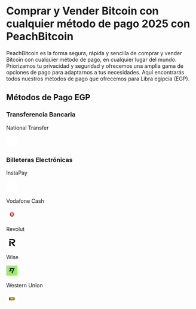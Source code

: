 <body class="payment-methods-page">

# Comprar y Vender Bitcoin con cualquier método de pago 2025 con PeachBitcoin

PeachBitcoin es la forma segura, rápida y sencilla de comprar y vender Bitcoin con cualquier método de pago, en cualquier lugar del mundo. Priorizamos tu privacidad y seguridad y ofrecemos una amplia gama de opciones de pago para adaptarnos a tus necesidades. Aquí encontrarás todos nuestros métodos de pago que ofrecemos para Libra egipcia (EGP).

## Métodos de Pago EGP

### Transferencia Bancaria

<div class="payment-grid">
    <div class="payment-grid-item">
        <p>National Transfer</p> 
        <img src="/img/faq/logoimg/blank.png" width="30px" height="27px" alt="Comprar bitcoin con National Trasnfer in Egypt, Vender bitcoin con National Trasnfer in Egypt">
    </div>
</div>

### Billeteras Electrónicas

<div class="payment-grid">
    <div class="payment-grid-item">
        <p>InstaPay</p> 
        <img src="/img/faq/logoimg/blank.png" width="30px" height="27px" alt="Comprar bitcoin con InstaPay, Vender bitcoin con InstaPay">
    </div>
    <div class="payment-grid-item">
        <p>Vodafone Cash</p> 
        <img src="/img/faq/logoimg/vodafone.png" width="30px" height="27px" alt="Comprar bitcoin con Vodafone Cash, Vender bitcoin con Vodafone Cash">
    </div>
    <div class="payment-grid-item">
        <p>Revolut</p> 
        <img src="/img/faq/logoimg/revolut.png" width="30px" height="27px" alt="Comprar bitcoin con Revolut, Vender bitcoin con Revolut">
    </div>
    <div class="payment-grid-item">
        <p>Wise</p> 
        <img src="/img/faq/logoimg/wise.png" width="30px" height="27px" alt="Comprar bitcoin con Wise, Vender bitcoin con Wise">
    </div>
    <div class="payment-grid-item">
        <p>Western Union</p> 
        <img src="/img/faq/logoimg/westernunion.png" width="30px" height="27px" alt="Comprar bitcoin con Western Union, Vender bitcoin con Western Union">
    </div>
</div>

</body>
